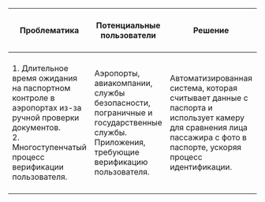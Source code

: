 | Проблематика | Потенциальные пользователи | Решение | Конкуренты | Уникальность решения | Ссылка на видео демонстрацией продукта |
|--------------|----------------------------|----------|------------|----------------------|----------------------------------------|
| 1. Длительное время ожидания на паспортном контроле в аэропортах из-за ручной проверки документов. <br> 2. Многоступенчатый процесс верификации пользователя. | Аэропорты, авиакомпании, службы безопасности, пограничные и государственные службы. Приложения, требующие верификацию пользователя. | Автоматизированная система, которая считывает данные с паспорта и использует камеру для сравнения лица пассажира с фото в паспорте, ускоряя процесс идентификации. | Традиционные системы паспортного контроля, такие как ручная проверка документов и биометрические сканеры. А также такие компании, как АСПК, VisionLabs, ЛАНИТ. | Уникальность заключается в интеграции автоматического считывания данных с паспорта и биометрической идентификации, что значительно сокращает время проверки и увеличивает точность. | [Ссылка 1](https://drive.google.com/file/d/1ut4_P_edNxvVPZ3QqnOn6kivZu_2HXvz/view?usp=drive_link) <br> [Ссылка 2](https://drive.google.com/file/d/1PWP7AgfFLCTCx_0zSAtJqtyGUC0mHLg/view?usp=drive_link) |
